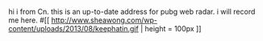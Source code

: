 hi i from Cn.
this is an up-to-date address for pubg web radar.
i will record me here.
#[[ http://www.sheawong.com/wp-content/uploads/2013/08/keephatin.gif | height = 100px ]]
